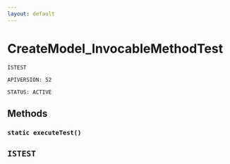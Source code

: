 ```yaml
---
layout: default
---
```

# CreateModel_InvocableMethodTest

`ISTEST`

`APIVERSION: 52`

`STATUS: ACTIVE`
## Methods
### `static executeTest()`

`ISTEST`
---
